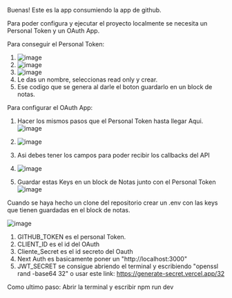 Buenas! Este es la app consumiendo la app de github.

Para poder configura y ejecutar el proyecto localmente se necesita un Personal Token y un OAuth App.

Para conseguir el Personal Token:


1. ![image](https://github.com/krakatua/prueba-git/assets/82242977/743083e6-438f-4576-96bb-7b48fd034270)
2. ![image](https://github.com/krakatua/prueba-git/assets/82242977/c21277a6-78cc-44a6-a20e-c7f812a6aa65)
3. ![image](https://github.com/krakatua/prueba-git/assets/82242977/8921c766-462e-4d01-9ae5-cb1b3e63406c)
4. Le das un nombre, seleccionas read only y crear.
5. Ese codigo que se genera al darle el boton guardarlo en un block de notas.


Para configurar el OAuth App:

1. Hacer los mismos pasos que el Personal Token hasta llegar Aqui. ![image](https://github.com/krakatua/prueba-git/assets/82242977/533fcade-adbb-4158-8502-272e336f6bbb)

2. ![image](https://github.com/krakatua/prueba-git/assets/82242977/ff8dd44e-0dcb-44a7-ab49-40e10749c7ce)
3. Asi debes tener los campos para poder recibir los callbacks del API
4. ![image](https://github.com/krakatua/prueba-git/assets/82242977/c8e6b0fa-2dd9-4258-934e-a46ad8852a71)
5. Guardar estas Keys en un block de Notas junto con el Personal Token ![image](https://github.com/krakatua/prueba-git/assets/82242977/448b3caa-7c8e-4d95-8041-ce50c38c099a)

Cuando se haya hecho un clone del repositorio crear un .env con las keys que tienen guardadas en el block de notas.

![image](https://github.com/krakatua/prueba-git/assets/82242977/f02afc19-8aa3-44d5-b99d-7957bbe40139)

1. GITHUB_TOKEN es el personal Token.
2. CLIENT_ID es el id del OAuth
3. Cliente_Secret es el id secreto del Oauth
4. Next Auth es basicamente poner un "http://localhost:3000"
5. JWT_SECRET se consigue abriendo el terminal y escribiendo "openssl rand -base64 32" o usar este link: https://generate-secret.vercel.app/32

Como ultimo paso:
Abrir la terminal y escribir npm run dev




   




